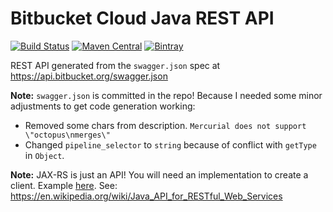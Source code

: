 # Bitbucket Cloud Java REST API
[![Build Status](https://travis-ci.org/tomasbjerre/bitbucket-cloud-java-rest-api.svg?branch=master)](https://travis-ci.org/tomasbjerre/bitbucket-cloud-java-rest-api)
[![Maven Central](https://maven-badges.herokuapp.com/maven-central/se.bjurr.bitbucketcloud/bitbucket-cloud-java-rest-api/badge.svg)](https://maven-badges.herokuapp.com/maven-central/se.bjurr.bitbucketcloud/bitbucket-cloud-java-rest-api) 
[![Bintray](https://api.bintray.com/packages/tomasbjerre/tomasbjerre/se.bjurr.bitbucketcloud%3Abitbucket-cloud-java-rest-api/images/download.svg) ](https://bintray.com/tomasbjerre/tomasbjerre/se.bjurr.bitbucketcloud%3Abitbucket-cloud-java-rest-api/_latestVersion)

REST API generated from the `swagger.json` spec at https://api.bitbucket.org/swagger.json

**Note:** `swagger.json` is committed in the repo! Because I needed some minor adjustments to get code generation working:

 * Removed some chars from description. `Mercurial does not support \"octopus\nmerges\"`
 * Changed `pipeline_selector` to `string` because of conflict with `getType` in `Object`.

**Note:** JAX-RS is just an API! You will need an implementation to create a client. Example [here](https://github.com/tomasbjerre/violation-comments-to-bitbucket-cloud-lib). See: https://en.wikipedia.org/wiki/Java_API_for_RESTful_Web_Services
